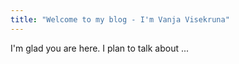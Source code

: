 ```yaml
---
title: "Welcome to my blog - I'm Vanja Visekruna"
---
```


I'm glad you are here. I plan to talk about ...
